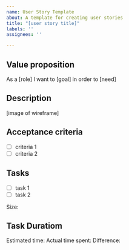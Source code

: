 ```yaml
---
name: User Story Template
about: A template for creating user stories
title: "[user story title]"
labels: ''
assignees: ''

---
```


## Value proposition

As a [role]
I want to [goal]
in order to [need]

## Description

[image of wireframe]

## Acceptance criteria

- [ ] criteria 1
- [ ] criteria 2

## Tasks

- [ ] task 1
- [ ] task 2

Size:

## Task Duratiom
Estimated time:
Actual time spent:
Difference: 

